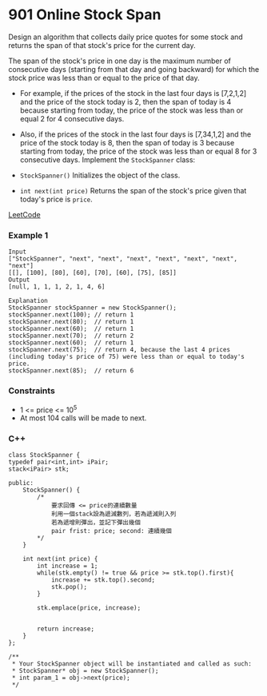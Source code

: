 # 901 Online Stock Span

Design an algorithm that collects daily price quotes for some stock and returns the span of that stock's price for the current day.

The span of the stock's price in one day is the maximum number of consecutive days (starting from that day and going backward) for which the stock price was less than or equal to the price of that day.

* For example, if the prices of the stock in the last four days is [7,2,1,2] and the price of the stock today is 2, then the span of today is 4 because starting from today, the price of the stock was less than or equal 2 for 4 consecutive days.

* Also, if the prices of the stock in the last four days is [7,34,1,2] and the price of the stock today is 8, then the span of today is 3 because starting from today, the price of the stock was less than or equal 8 for 3 consecutive days.
Implement the `StockSpanner` class:

* `StockSpanner()` Initializes the object of the class.
* `int next(int price)` Returns the span of the stock's price given that today's price is `price`.
 

[LeetCode](https://leetcode.cn/problems/online-stock-span/)


### Example 1

```
Input
["StockSpanner", "next", "next", "next", "next", "next", "next", "next"]
[[], [100], [80], [60], [70], [60], [75], [85]]
Output
[null, 1, 1, 1, 2, 1, 4, 6]

Explanation
StockSpanner stockSpanner = new StockSpanner();
stockSpanner.next(100); // return 1
stockSpanner.next(80);  // return 1
stockSpanner.next(60);  // return 1
stockSpanner.next(70);  // return 2
stockSpanner.next(60);  // return 1
stockSpanner.next(75);  // return 4, because the last 4 prices (including today's price of 75) were less than or equal to today's price.
stockSpanner.next(85);  // return 6
```

### Constraints

* 1 <= price <= 10<sup>5</sup>
* At most 104 calls will be made to next.


### C++ 

```
class StockSpanner {
typedef pair<int,int> iPair;
stack<iPair> stk;

public:
    StockSpanner() {
        /*
            要求回傳 <= price的連續數量
            利用一個stack設為遞減數列，若為遞減則入列
            若為遞增則彈出，並記下彈出幾個
            pair frist: price; second: 連續幾個
        */
    }
    
    int next(int price) {
        int increase = 1;
        while(stk.empty() != true && price >= stk.top().first){
            increase += stk.top().second;
            stk.pop();
        } 

        stk.emplace(price, increase);
        

        return increase;
    }
};

/**
 * Your StockSpanner object will be instantiated and called as such:
 * StockSpanner* obj = new StockSpanner();
 * int param_1 = obj->next(price);
 */
```